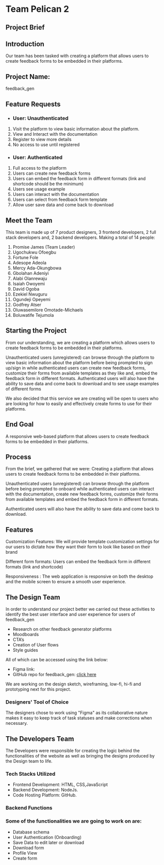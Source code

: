 # Team Pelican 2

## Project Brief

## Introduction
Our team has been tasked with creating a platform that allows users to create feedback forms to be embedded in their platforms.

## Project Name: 
feedback_gen

## Feature Requests

* ### User: Unauthenticated
1.	Visit the platform to view basic information about the platform.
2.	View and Interact with the documentation
3.	Register to view more details
4.	No access to use until registered

* ### User: Authenticated
1.	Full access to the platform
2.	Users can create new feedback forms
3.	Users can embed the feedback form in different formats (link and shortcode should be the minimum)
4.	Users see usage example
5.	Users can interact with the documentation
6.	Users can select from feedback form template
7.	Allow user save data and come back to download

## Meet the Team
This team is made up of 7 product designers, 3 frontend developers, 2 full stack developers and, 2 backend developers. Making a total of 14 people:

1. Promise James (Team Leader)
2. Ugochukwu Ofoegbu
3. Fortune Fole
4. Adesope Adeola
5. Mercy Ada-Okungbowa
6. Gbolahan Adeniyi
7. Alabi Olanrewaju
8. Isaiah Owoyemi
9. David Ogoba
10. Ezekiel Nwuguru
11. Ogundeji Opeyemi
12. Godfrey Atser 
13. Oluwasemilore Omotade-Michaels
14. Boluwatife Tejumola


## Starting the Project

From our understanding, we are creating a platform which allows users to create feedback forms to be embedded in their platforms.

Unauthenticated users (unregistered) can browse through  the platform to view basic information about the platform before being prompted to sign up/sign in while authenticated users can create new feedback forms, customize their forms from available templates as they like and, embed the feedback form in different formats.
Authenticated users will also have the ability to save data and come back to download and to see usage examples of different forms
 
We also decided that this service we are creating will be open to users who are looking for how to easily and effectively create forms to use for their platforms.


## End Goal
A responsive web-based platform that allows users to create feedback forms to be embedded in their platforms.

## Process

From the brief, we gathered that we were:
Creating a platform that allows users to create feedback forms to be embedded in their platforms.

Unauthenticated users (unregistered) can browse through the platform before being prompted to onboard while authenticated users can interact with the documentation, create new feedback forms, customize their forms from available templates and embed the feedback form in different formats.

Authenticated users will also have the ability to save data and come back to download.

## Features

Customization Features: We will provide template customization settings for our users to dictate how they want their form to look like based on their brand

Different form formats: Users can embed the feedback form in different formats (link and shortcode)

Responsiveness : The web application is responsive on both the desktop and the mobile screen to ensure a smooth user experience.

## The Design Team

In order to understand our project better we carried out these activities to identify the best user interface and user experience for users of feedback_gen

* Research on other feedback generator platforms 
* Moodboards
* CTA’s 
* Creation of User flows
* Style guides

All of which can be accessed using the link below:
* Figma link: 
* GitHub repo for feedback_gen: [click here](https://github.com/zuri-training/Team_Pelican-II.git) 

We are working on the design sketch, wireframing, low-fi, hi-fi and prototyping next for this project.

### Designers' Tool of Choice

The designers chose to work using "Figma" as its collaborative nature makes it easy to keep track of task statuses and make
corrections when necessary. 

## The Developers Team

The Developers were responsible for creating the logic behind the functionalities of the website as well as bringing the designs produced by the Design team to life.

### Tech Stacks Utilized

* Frontend Development: HTML, CSS,JavaScript
* Backend Development: NodeJs.
* Code Hosting Platform: GitHub.

### Backend Functions

### Some of the functionalities we are going to work on are:
* Database schema
* User Authentication (Onboarding)
* Save Data to edit later or download
* Download form
* Profile View
* Create form
